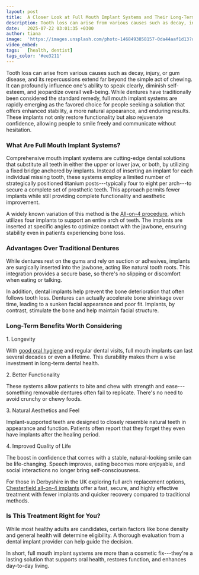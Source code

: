 ```yaml
---
layout: post
title:  A Closer Look at Full Mouth Implant Systems and Their Long-Term Benefits
description: Tooth loss can arise from various causes such as decay, injury, or gum disease, and its repercussions extend far beyond the simple act of chewing.
date:   2025-07-22 03:01:35 +0300
author: tiana
image:  'https://images.unsplash.com/photo-1468493858157-0da44aaf1d13?q=80&w=2071&auto=format&fit=crop&ixlib=rb-4.1.0&ixid=M3wxMjA3fDB8MHxwaG90by1wYWdlfHx8fGVufDB8fHx8fA%3D%3D'
video_embed:
tags:   [health, dentist]
tags_color: '#ee3211'
---
```


Tooth loss can arise from various causes such as decay, injury, or gum disease, and its repercussions extend far beyond the simple act of chewing. It can profoundly influence one's ability to speak clearly, diminish self-esteem, and jeopardize overall well-being. While dentures have traditionally been considered the standard remedy, full mouth implant systems are rapidly emerging as the favored choice for people seeking a solution that offers enhanced stability, a more natural appearance, and enduring results. These implants not only restore functionality but also rejuvenate confidence, allowing people to smile freely and communicate without hesitation.

### What Are Full Mouth Implant Systems?

Comprehensive mouth implant systems are cutting-edge dental solutions that substitute all teeth in either the upper or lower jaw, or both, by utilizing a fixed bridge anchored by implants. Instead of inserting an implant for each individual missing tooth, these systems employ a limited number of strategically positioned titanium posts---typically four to eight per arch---to secure a complete set of prosthetic teeth. This approach permits fewer implants while still providing complete functionality and aesthetic improvement. 

A widely known variation of this method is the [All-on-4 procedure](https://pmc.ncbi.nlm.nih.gov/articles/PMC5347302/), which utilizes four implants to support an entire arch of teeth. The implants are inserted at specific angles to optimize contact with the jawbone, ensuring stability even in patients experiencing bone loss.

### Advantages Over Traditional Dentures

While dentures rest on the gums and rely on suction or adhesives, implants are surgically inserted into the jawbone, acting like natural tooth roots. This integration provides a secure base, so there's no slipping or discomfort when eating or talking.

In addition, dental implants help prevent the bone deterioration that often follows tooth loss. Dentures can actually accelerate bone shrinkage over time, leading to a sunken facial appearance and poor fit. Implants, by contrast, stimulate the bone and help maintain facial structure.

### Long-Term Benefits Worth Considering

1\. Longevity

With [good oral hygiene](https://my.clevelandclinic.org/health/treatments/16914-oral-hygiene) and regular dental visits, full mouth implants can last several decades or even a lifetime. This durability makes them a wise investment in long-term dental health.

2\. Better Functionality

These systems allow patients to bite and chew with strength and ease---something removable dentures often fail to replicate. There's no need to avoid crunchy or chewy foods.

3\. Natural Aesthetics and Feel

Implant-supported teeth are designed to closely resemble natural teeth in appearance and function. Patients often report that they forget they even have implants after the healing period.

4\. Improved Quality of Life

The boost in confidence that comes with a stable, natural-looking smile can be life-changing. Speech improves, eating becomes more enjoyable, and social interactions no longer bring self-consciousness.

For those in Derbyshire in the UK exploring full arch replacement options, [Chesterfield all-on-4 implants](https://springmountdental.co.uk/all-on-4/) offer a fast, secure, and highly effective treatment with fewer implants and quicker recovery compared to traditional methods.

### Is This Treatment Right for You?

While most healthy adults are candidates, certain factors like bone density and general health will determine eligibility. A thorough evaluation from a dental implant provider can help guide the decision.

In short, full mouth implant systems are more than a cosmetic fix---they're a lasting solution that supports oral health, restores function, and enhances day-to-day living.